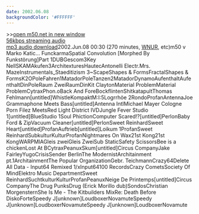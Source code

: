 ```yaml
---
date: 2002.06.08
backgroundColor: '#FFFFFF'
---
```


\>>[open m50.net in new window  
](http://m50.net/)[56kbps streaming audio](http://m50.net/streamed/2002.06.15\(56\).ra)  
[mp3 audio download](http://m50.net/streamed/2002.06.15\(56\).mp3)2002.Jun.08 00:30 (270 minutes, [WNUR](http://www.wnur.org/), etc)m50 v Marko Katic... FunckarmaSpatial Convolution \[Morphed By Funkstörung\]Part 1DUBGescom3Key NellSKAMAkufen3ArchitexturesHautecAntonelli Electr.Mrs. MazeInstrumentals\_Staeditizism 3~ScapeShapes & FormsFractalShapes & FormsK2OPoleFahren1MatadorPoleTanzen2MatadorDynamoAufenthaltAufenthaltDinPoleRaum ZweiRaumDinKit ClaytonMaterial ProblemMaterial ProblemCytraxPhon.oBack And ForeBockflintenShitkatapultThomas Fehlmann\[untitled\]WhistleKompaktM:I:5Logrrhöe 2RondoProfanAntennaJoe Grammaphone Meets Bass\[untitled\]Antenna IntlMichael Mayer Cologne Porn Filez MeetsRed Light District IVDJungle Fever Studio 1\[untitled\]BlueStudio 1Soul PhictionComputer Scared!?\[untitled\]PerlonBaby Ford & ZipVacuum Cleaner\[untitled\]PerlonSweet ReinhardSweet Heart\[untitled\]ProfanAuftrieb\[untitled\]Loikum 1ProfanSweet ReinhardSubkulturKulturProfanNightmares On Wax21st Kong21st KongWARPMIAGleis zweiGleis ZweiSub StaticSafety ScissorsBee is a chickenLost At BCytraxPeanuxSkum\[untitled\]Circus CompanyJake FairleyYugoCrisisSender BerlinThe ModernistArchitainment pt.1ArchitainmentThe Popular OrganizationGebr. TeichmannCrazy64Delete All Data - Input64 Remixed 1/xInput64100 RecordsCrazy CometsSociety Of MindElektro Music DepartmentSweet ReinhardSuchtkulturKulturProfanPeanuxNeige De Printemps\[untitled\]Circus CompanyThe Drug PunksDrug (Erick Morillo dub)SondosChristian MorgensternShe Is Me - The Kitbuilders MixRe: Death Before DiskoForteSpeedy J\[unknown\]LoudboxerNovamuteSpeedy J\[unknown\]LoudboxerNovamuteSpeedy J\[unknown\]LoudboxerNovamute